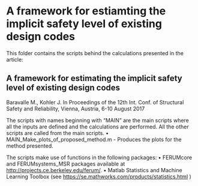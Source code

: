 # A framework for estiamting the implicit safety level of existing design codes

This folder contains the scripts behind the calculations presented in the article:
## A framework for estimating the implicit safety level of existing design codes
Baravalle M., Kohler J.
In Proceedings of the 12th Int. Conf. of Structural Safety and Reliability, Vienna, Austria, 6-10 August 2017


The scripts with names beginning with “MAIN” are the main scripts where all the inputs are defined and the calculations are performed. All the other scripts are called from the main scripts.
•	MAIN_Make_plots_of_proposed_method.m - Produces the plots for the method presented. 

The scripts make use of functions in the following packages:
•	FERUMcore and FERUMsystems_MSR packages available at http://projects.ce.berkeley.edu/ferum/. 
•	Matlab Statistics and Machine Learning Toolbox (see https://se.mathworks.com/products/statistics.html )



